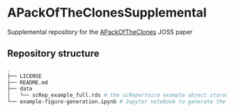 # APackOfTheClonesSupplemental
Supplemental repository for the [APackOfTheClones](https://github.com/Qile0317/APackOfTheClones) JOSS paper

## Repository structure

```bash
.
├── LICENSE
├── README.md
├── data
│   └── scRep_example_full.rds # the scRepertoire example object stored through git-lfs
└── example-figure-generation.ipynb # Jupyter notebook to generate the figure in the paper
```
